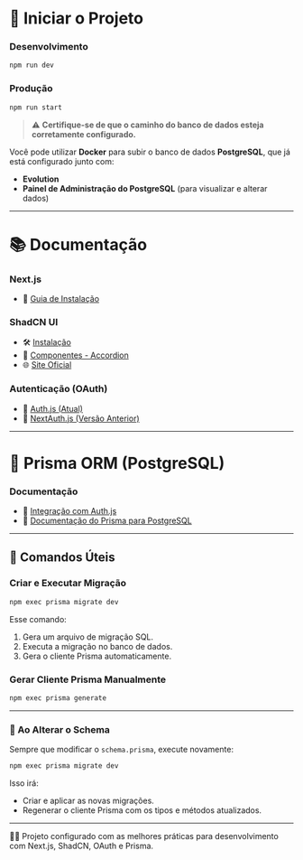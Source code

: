 # 🚀 Iniciar o Projeto

### Desenvolvimento
```bash
npm run dev
```

### Produção
```bash
npm run start
```

> ⚠️ **Certifique-se de que o caminho do banco de dados esteja corretamente configurado.**

Você pode utilizar **Docker** para subir o banco de dados **PostgreSQL**, que já está configurado junto com:
- **Evolution**
- **Painel de Administração do PostgreSQL** (para visualizar e alterar dados)

---

# 📚 Documentação

### Next.js
- 📘 [Guia de Instalação](https://nextjs.org/docs/app/getting-started/installation)

### ShadCN UI
- 🛠️ [Instalação](https://ui.shadcn.com/docs/installation/next)
- 📂 [Componentes - Accordion](https://ui.shadcn.com/docs/components/accordion)
- 🌐 [Site Oficial](https://ui.shadcn.com/)

### Autenticação (OAuth)
- 🔐 [Auth.js (Atual)](https://authjs.dev/)
- 🧾 [NextAuth.js (Versão Anterior)](https://next-auth.js.org/)

---

# 🧬 Prisma ORM (PostgreSQL)

### Documentação
- 🔗 [Integração com Auth.js](https://authjs.dev/getting-started/adapters/prisma)
- 📖 [Documentação do Prisma para PostgreSQL](https://www.prisma.io/docs/postgres)

---

## 🔧 Comandos Úteis

### Criar e Executar Migração
```bash
npm exec prisma migrate dev
```

Esse comando:
1. Gera um arquivo de migração SQL.
2. Executa a migração no banco de dados.
3. Gera o cliente Prisma automaticamente.

### Gerar Cliente Prisma Manualmente
```bash
npm exec prisma generate
```

---

### 📝 Ao Alterar o Schema

Sempre que modificar o `schema.prisma`, execute novamente:

```bash
npm exec prisma migrate dev
```

Isso irá:
- Criar e aplicar as novas migrações.
- Regenerar o cliente Prisma com os tipos e métodos atualizados.

---

👨‍💻 Projeto configurado com as melhores práticas para desenvolvimento com Next.js, ShadCN, OAuth e Prisma.
